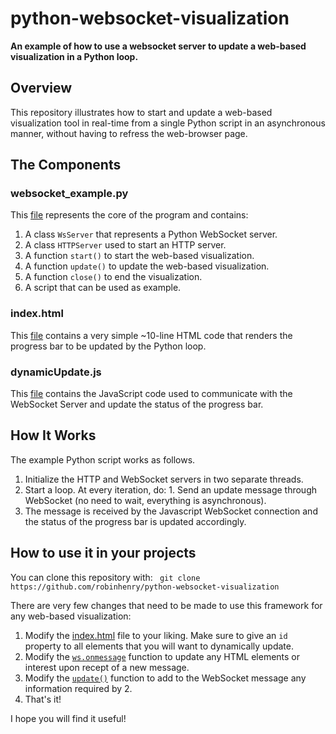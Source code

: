 # python-websocket-visualization

**An example of how to use a websocket server to update a web-based visualization in a Python loop.**

## Overview
This repository illustrates how to start and update a web-based visualization tool in real-time from a single Python script in an asynchronous manner, 
without having to refress the web-browser page. 

## The Components

### websocket_example.py

This [file](websocket_example.py) represents the core of the program and contains:
  1. A class `WsServer` that represents a Python WebSocket server.
  2. A class `HTTPServer` used to start an HTTP server.
  3. A function `start()` to start the web-based visualization.
  4. A function `update()` to update the web-based visualization.
  5. A function `close()` to end the visualization.
  6. A script that can be used as example.

### index.html

This [file](index.html) contains a very simple ~10-line HTML code that renders the progress bar to be updated by the Python loop.

### dynamicUpdate.js

This [file](dynamicUpdate.js) contains the JavaScript code used to communicate with the WebSocket Server and update the status of the progress bar.

## How It Works

The example Python script works as follows.
  1. Initialize the HTTP and WebSocket servers in two separate threads.
  2. Start a loop. At every iteration, do:
    1. Send an update message through WebSocket (no need to wait, everything is asynchronous).
  3. The message is received by the Javascript WebSocket connection and the status of the progress bar is updated accordingly.
  
## How to use it in your projects

You can clone this repository with:
``` git clone https://github.com/robinhenry/python-websocket-visualization```

There are very few changes that need to be made to use this framework for any web-based visualization:
  1. Modify the [index.html](index.html) file to your liking. Make sure to give an `id` property to all elements that you will want to dynamically update.
  2. Modify the [`ws.onmessage`](dynamicUpdate.js#L13-L16) function to update any HTML elements or interest upon recept of a new message.
  3. Modify the [`update()`](websocket_example.py#L80-L85) function to add to the WebSocket message any information required by 2.
  4. That's it!
  
I hope you will find it useful!
